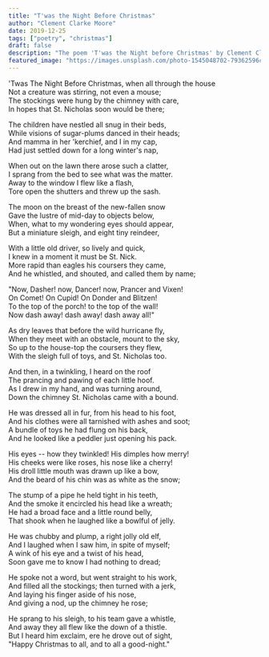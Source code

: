```yaml
---
title: "T'was the Night Before Christmas"
author: "Clement Clarke Moore"
date: 2019-12-25
tags: ["poetry", "christmas"]
draft: false
description: "The poem 'T'was the Night before Christmas' by Clement Clarke Moore"
featured_image: "https://images.unsplash.com/photo-1545048702-79362596cdc9?ixlib=rb-1.2.1&ixid=eyJhcHBfaWQiOjEyMDd9&auto=format&fit=crop&w=967&h=300"
---
```


'Twas The Night Before Christmas, when all through the house  
Not a creature was stirring, not even a mouse;  
The stockings were hung by the chimney with care,  
In hopes that St. Nicholas soon would be there;  

The children have nestled all snug in their beds,  
While visions of sugar-plums danced in their heads;  
And mamma in her 'kerchief, and I in my cap,  
Had just settled down for a long winter's nap,  

When out on the lawn there arose such a clatter,  
I sprang from the bed to see what was the matter.  
Away to the window I flew like a flash,  
Tore open the shutters and threw up the sash.  

The moon on the breast of the new-fallen snow  
Gave the lustre of mid-day to objects below,  
When, what to my wondering eyes should appear,  
But a miniature sleigh, and eight tiny reindeer,  

With a little old driver, so lively and quick,  
I knew in a moment it must be St. Nick.  
More rapid than eagles his coursers they came,  
And he whistled, and shouted, and called them by name;  

"Now, Dasher! now, Dancer! now, Prancer and Vixen!  
On Comet! On Cupid! On Donder and Blitzen!  
To the top of the porch! to the top of the wall!  
Now dash away! dash away! dash away all!"  

As dry leaves that before the wild hurricane fly,  
When they meet with an obstacle, mount to the sky,  
So up to the house-top the coursers they flew,  
With the sleigh full of toys, and St. Nicholas too.  

And then, in a twinkling, I heard on the roof  
The prancing and pawing of each little hoof.  
As I drew in my hand, and was turning around,  
Down the chimney St. Nicholas came with a bound.  

He was dressed all in fur, from his head to his foot,  
And his clothes were all tarnished with ashes and soot;  
A bundle of toys he had flung on his back,  
And he looked like a peddler just opening his pack.  

His eyes -- how they twinkled! His dimples how merry!  
His cheeks were like roses, his nose like a cherry!  
His droll little mouth was drawn up like a bow,  
And the beard of his chin was as white as the snow;  

The stump of a pipe he held tight in his teeth,  
And the smoke it encircled his head like a wreath;  
He had a broad face and a little round belly,  
That shook when he laughed like a bowlful of jelly.  

He was chubby and plump, a right jolly old elf,  
And I laughed when I saw him, in spite of myself;  
A wink of his eye and a twist of his head,  
Soon gave me to know I had nothing to dread;  

He spoke not a word, but went straight to his work,  
And filled all the stockings; then turned with a jerk,  
And laying his finger aside of his nose,  
And giving a nod, up the chimney he rose;  

He sprang to his sleigh, to his team gave a whistle,  
And away they all flew like the down of a thistle.  
But I heard him exclaim, ere he drove out of sight,  
"Happy Christmas to all, and to all a good-night."
